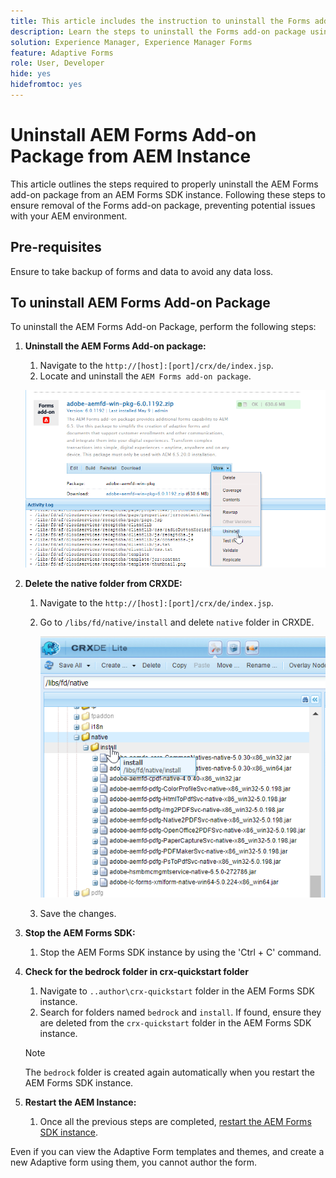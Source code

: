 ```yaml
---
title: This article includes the instruction to uninstall the Forms add-on package using CRX Package Manager.
description: Learn the steps to uninstall the Forms add-on package using CRX Package Manager.
solution: Experience Manager, Experience Manager Forms
feature: Adaptive Forms
role: User, Developer
hide: yes
hidefromtoc: yes
---
```


# Uninstall AEM Forms Add-on Package from AEM Instance

This article outlines the steps required to properly uninstall the AEM Forms add-on package from an AEM Forms SDK instance. Following these steps to ensure removal of the Forms add-on package, preventing potential issues with your AEM environment.

## Pre-requisites

Ensure to take backup of forms and data to avoid any data loss.

## To uninstall AEM Forms Add-on Package

To uninstall the AEM Forms Add-on Package, perform the following steps:

1. **Uninstall the AEM Forms Add-on package:**
   1. Navigate to the `http://[host]:[port]/crx/de/index.jsp`.
   1. Locate and uninstall the `AEM Forms add-on package`.
   
   ![Uninstall package](/help/forms/using/assets/uninstall-aem-forms-package.png)

1. **Delete the native folder from CRXDE:**
   1. Navigate to the `http://[host]:[port]/crx/de/index.jsp`.
   1. Go to `/libs/fd/native/install` and delete `native` folder in CRXDE.
   
      ![Delete native node from CRX/de](/help/forms/using/assets/native-install-folder-crxde.png)
   1. Save the changes.

1. **Stop the AEM Forms SDK:**
   1. Stop the AEM Forms SDK instance by using the 'Ctrl + C' command.

1. **Check for the bedrock folder in crx-quickstart folder**
     1. Navigate to `..author\crx-quickstart` folder in the AEM Forms SDK instance.
     1. Search for folders named `bedrock` and `install`.
   If found, ensure they are deleted from the `crx-quickstart` folder in the AEM Forms SDK instance.

   >[!NOTE]
   >
   > The `bedrock` folder is created again automatically when you restart the AEM Forms SDK instance. 
  
1. **Restart the AEM Instance:**
   1. Once all the previous steps are completed, [restart the AEM Forms SDK instance](/help/forms/using/restart-aem-sdk.md).
   
Even if you can view the Adaptive Form templates and themes, and create a new Adaptive form using them, you cannot author the form.



